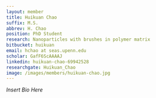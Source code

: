 ```yaml
---
layout: member
title: Huikuan Chao
suffix: M.S.
abbrev: H. Chao
position: PhD Student
research: Nanoparticles with brushes in polymer matrix
bitbucket: huikuan
email: hchao at seas.upenn.edu
scholar: GafF6ScAAAAJ
linkedin: huikuan-chao-69942528
researchgate: Huikuan_Chao
image: /images/members/huikuan-chao.jpg
---
```


*Insert Bio Here*
